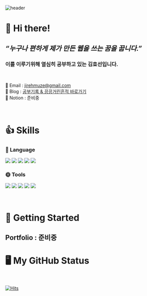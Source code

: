 ![header](https://capsule-render.vercel.app/api?type=waving&color=0AA1DD&height=250&section=header&text=Welcome!&fontSize=50&fontColor=fff&fontAlignY=40)

# 👋 Hi there!

## _“누구나 편하게 제가 만든 웹을 쓰는 꿈을 꿉니다.”_

### 이를 이루기위해 열심히 공부하고 있는 김효선입니다.

<br>

📗 Email : jirehmuze@gmail.com <br>
📙 Blog : [공부기록 & 끙끙거린흔적 바로가기](https://jireh-muze.tistory.com/)<br>
📘 Notion : 준비중 <!-- [프로젝트수행과정보고서 바로가기](URL) -->
<br>
<br>
<br>

# 👍 Skills

### 🌝 Language

<img src="https://img.shields.io/badge/HTML5-E34F26?style=flat-square&logo=HTML5&logoColor=white"/> <img src="https://img.shields.io/badge/CSS3-1572B6?style=flat-square&logo=CSS3&logoColor=white"/> <img src="https://img.shields.io/badge/Sass-CC6699?style=flat-square&logo=Sass&logoColor=white"/> <img src="https://img.shields.io/badge/JavaScript-F7DF1E?style=flat-square&logo=JavaScript&logoColor=black"/> <img src="https://img.shields.io/badge/React-61DAFB?style=flat-square&logo=React&logoColor=black"/>

### 🌞 Tools

<img src="https://img.shields.io/badge/Adobe Photoshop-31A8FF?style=flat-square&logo=Adobe Photoshop&logoColor=white"/> <img src="https://img.shields.io/badge/Adobe Illustrator-FF9A00?style=flat-square&logo=Adobe Illustrator&logoColor=white"/> <img src="https://img.shields.io/badge/Figma-F24E1E?style=flat-square&logo=Figma&logoColor=white"/> <img src="https://img.shields.io/badge/Git-F05032?style=flat-square&logo=Git&logoColor=white"/> <img src="https://img.shields.io/badge/GitHub-181717?style=flat-square&logo=GitHub&logoColor=white"/>
<br>
<br>
<br>

<!-- # ✨ Features

- 🔥
- 💤
- 🚀
- 🧹
- 📦 -->

# 🚀 Getting Started

## Portfolio : 준비중 <!-- [포트폴리오 바로가기](URL)<br> --><br>

# 🖥 My GitHub Status

<br>

[![Hits](https://hits.seeyoufarm.com/api/count/incr/badge.svg?url=https%3A%2F%2Fgithub.com%2FShape2ee&count_bg=%2379C83D&title_bg=%23555555&icon=&icon_color=%23E7E7E7&title=hits&edge_flat=false)](https://hits.seeyoufarm.com)
